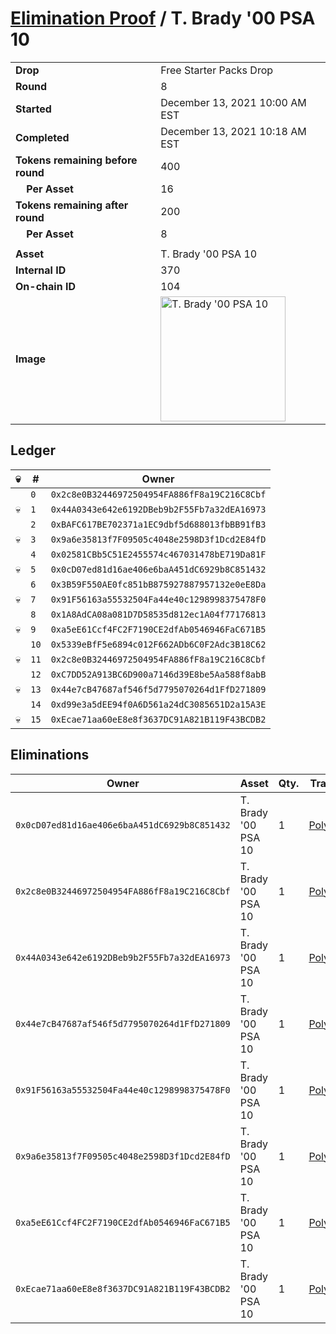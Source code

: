 # [Elimination Proof](./readme.md) / T. Brady &#039;00 PSA 10

|||
|---|---|
| **Drop** | Free Starter Packs Drop |
| **Round** | 8 |
| **Started** | December 13, 2021 10:00 AM EST |
| **Completed** | December 13, 2021 10:18 AM EST |
| **Tokens remaining before round** | 400 |
| **&nbsp;&nbsp;&nbsp;&nbsp;Per Asset** | 16 |
| **Tokens remaining after round** | 200 |
| **&nbsp;&nbsp;&nbsp;&nbsp;Per Asset** | 8 |
| | |
| **Asset** | T. Brady &#039;00 PSA 10 |
| **Internal ID** | 370 |
| **On-chain ID** | 104 |
| **Image** | <img src="https://tcdn.blokpax.com/95048cbb-7e68-4723-8306-29b22881cd3c/22a58c529846994abc39abcb5179a9b9e86a8ad1bc38ba41333f1457c31920f6.jpg" height="200" alt="T. Brady &#039;00 PSA 10" /> |

## Ledger

| 💀 | # | Owner |
| --- | --- | --- |
|  | `0` | `0x2c8e0B32446972504954FA886fF8a19C216C8Cbf` |
| 💀 | `1` | `0x44A0343e642e6192DBeb9b2F55Fb7a32dEA16973` |
|  | `2` | `0xBAFC617BE702371a1EC9dbf5d688013fbBB91fB3` |
| 💀 | `3` | `0x9a6e35813f7F09505c4048e2598D3f1Dcd2E84fD` |
|  | `4` | `0x02581CBb5C51E2455574c467031478bE719Da81F` |
| 💀 | `5` | `0x0cD07ed81d16ae406e6baA451dC6929b8C851432` |
|  | `6` | `0x3B59F550AE0fc851bB875927887957132e0eE8Da` |
| 💀 | `7` | `0x91F56163a55532504Fa44e40c1298998375478F0` |
|  | `8` | `0x1A8AdCA08a081D7D58535d812ec1A04f77176813` |
| 💀 | `9` | `0xa5eE61Ccf4FC2F7190CE2dfAb0546946FaC671B5` |
|  | `10` | `0x5339eBfF5e6894c012F662ADb6C0F2Adc3B18C62` |
| 💀 | `11` | `0x2c8e0B32446972504954FA886fF8a19C216C8Cbf` |
|  | `12` | `0xC7DD52A913BC6D900a7146d39E8be5Aa588f8abB` |
| 💀 | `13` | `0x44e7cB47687af546f5d7795070264d1FfD271809` |
|  | `14` | `0xd99e3a5dEE94f0A6D561a24dC3085651D2a15A3E` |
| 💀 | `15` | `0xEcae71aa60eE8e8f3637DC91A821B119F43BCDB2` |


## Eliminations

| Owner | Asset | Qty. | Transaction |
| --- | --- | --- | --- |
| `0x0cD07ed81d16ae406e6baA451dC6929b8C851432` | T. Brady '00 PSA 10 | 1 | [Polygonscan](https://polygonscan.com/tx/0xdf2935f58ba97958dae20be3af3ad6c45870197458240d817aae5af34c8ca231) |
| `0x2c8e0B32446972504954FA886fF8a19C216C8Cbf` | T. Brady '00 PSA 10 | 1 | [Polygonscan](https://polygonscan.com/tx/0xb142e234b91977eeec5e5f148a6fceff6f343c5ee63b849d03ba5efc543ce7bf) |
| `0x44A0343e642e6192DBeb9b2F55Fb7a32dEA16973` | T. Brady '00 PSA 10 | 1 | [Polygonscan](https://polygonscan.com/tx/0xc2d5405d0bb85e16358bd69ac1ff1614cbc7b8551f3d25b851e0087e3ae9a7c2) |
| `0x44e7cB47687af546f5d7795070264d1FfD271809` | T. Brady '00 PSA 10 | 1 | [Polygonscan](https://polygonscan.com/tx/0x2a0c51e36252d76d23d6572e8cd8f1f61acdd6c65ff5e8ef0be230bfe7c06665) |
| `0x91F56163a55532504Fa44e40c1298998375478F0` | T. Brady '00 PSA 10 | 1 | [Polygonscan](https://polygonscan.com/tx/0xeb2ec232e55ced6b19dc93a2f50d02a2123656c84b5854a0b2aa1212bf7c4a2e) |
| `0x9a6e35813f7F09505c4048e2598D3f1Dcd2E84fD` | T. Brady '00 PSA 10 | 1 | [Polygonscan](https://polygonscan.com/tx/0x24e0c72f9898fac0b670ad8f87a6febd3e15e5cc3f73775211c16fa80ee49d7a) |
| `0xa5eE61Ccf4FC2F7190CE2dfAb0546946FaC671B5` | T. Brady '00 PSA 10 | 1 | [Polygonscan](https://polygonscan.com/tx/0xd120949eb794c12b041f14c90bb57f96bd4b779fa643d2067006624fde2856e6) |
| `0xEcae71aa60eE8e8f3637DC91A821B119F43BCDB2` | T. Brady '00 PSA 10 | 1 | [Polygonscan](https://polygonscan.com/tx/0xc75bd227911ec17beaf9d0af69bdd79c1cbe5e26aafd4d31d1ac08210ce99662) |
